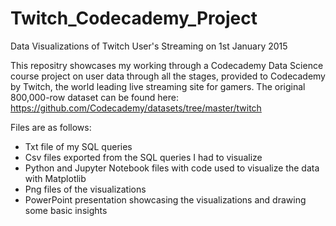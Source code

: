 # Twitch_Codecademy_Project
Data Visualizations of Twitch User's Streaming on 1st January 2015

This repositry showcases my working through a Codecademy Data Science course project on user data through all the stages, provided to Codecademy by Twitch, the world leading live streaming site for gamers. The original 800,000-row dataset can be found here: https://github.com/Codecademy/datasets/tree/master/twitch

Files are as follows:

- Txt file of my SQL queries
- Csv files exported from the SQL queries I had to visualize
- Python and Jupyter Notebook files with code used to visualize the data with Matplotlib
- Png files of the visualizations
- PowerPoint presentation showcasing the visualizations and drawing some basic insights
